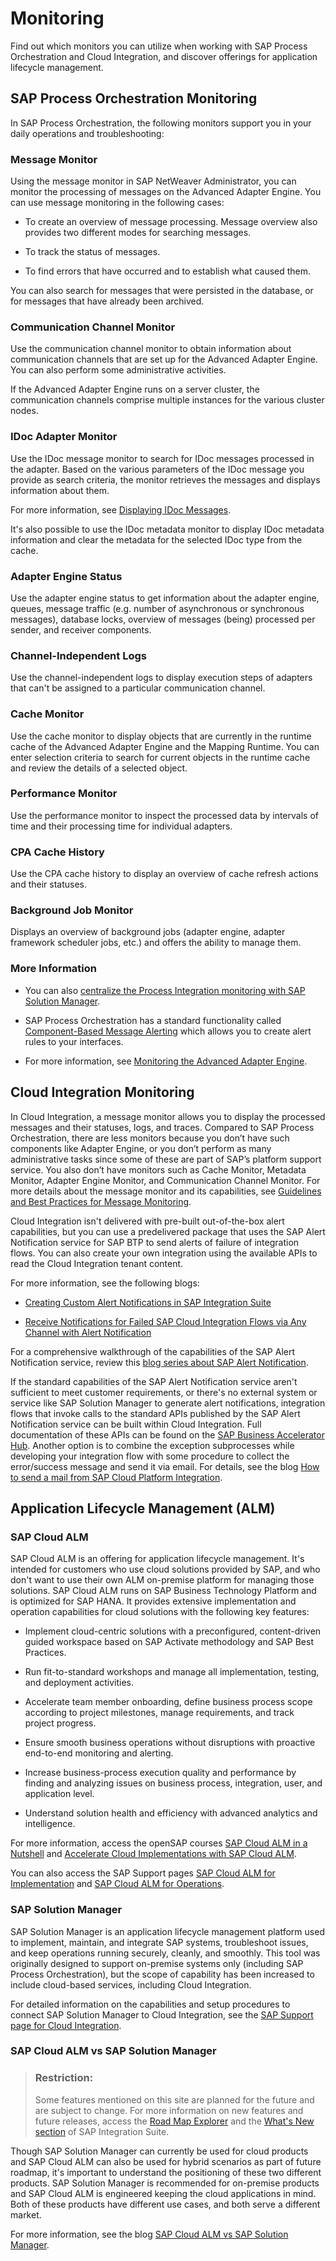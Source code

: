 <!-- loio2995dcfe97374c42a63f57f6f05be0fd -->

# Monitoring

Find out which monitors you can utilize when working with SAP Process Orchestration and Cloud Integration, and discover offerings for application lifecycle management.



<a name="loio2995dcfe97374c42a63f57f6f05be0fd__section_jn1_bgd_mqb"/>

## SAP Process Orchestration Monitoring

In SAP Process Orchestration, the following monitors support you in your daily operations and troubleshooting:



### Message Monitor

Using the message monitor in SAP NetWeaver Administrator, you can monitor the processing of messages on the Advanced Adapter Engine. You can use message monitoring in the following cases:

-   To create an overview of message processing. Message overview also provides two different modes for searching messages.

-   To track the status of messages.

-   To find errors that have occurred and to establish what caused them.


You can also search for messages that were persisted in the database, or for messages that have already been archived.



### Communication Channel Monitor

Use the communication channel monitor to obtain information about communication channels that are set up for the Advanced Adapter Engine. You can also perform some administrative activities.

If the Advanced Adapter Engine runs on a server cluster, the communication channels comprise multiple instances for the various cluster nodes.



### IDoc Adapter Monitor

Use the IDoc message monitor to search for IDoc messages processed in the adapter. Based on the various parameters of the IDoc message you provide as search criteria, the monitor retrieves the messages and displays information about them.

For more information, see [Displaying IDoc Messages](https://help.sap.com/viewer/5cf7d2de571a45cc81f91261668b7361/7.5.latest/en-US/de82c727b3d94714a04a4a579663fcf5.html).

It's also possible to use the IDoc metadata monitor to display IDoc metadata information and clear the metadata for the selected IDoc type from the cache.



### Adapter Engine Status

Use the adapter engine status to get information about the adapter engine, queues, message traffic \(e.g. number of asynchronous or synchronous messages\), database locks, overview of messages \(being\) processed per sender, and receiver components.



### Channel-Independent Logs

Use the channel-independent logs to display execution steps of adapters that can't be assigned to a particular communication channel.



### Cache Monitor

Use the cache monitor to display objects that are currently in the runtime cache of the Advanced Adapter Engine and the Mapping Runtime. You can enter selection criteria to search for current objects in the runtime cache and review the details of a selected object.



### Performance Monitor

Use the performance monitor to inspect the processed data by intervals of time and their processing time for individual adapters.



### CPA Cache History

Use the CPA cache history to display an overview of cache refresh actions and their statuses.



### Background Job Monitor

Displays an overview of background jobs \(adapter engine, adapter framework scheduler jobs, etc.\) and offers the ability to manage them.



### More Information

-   You can also [centralize the Process Integration monitoring with SAP Solution Manager](https://wiki.scn.sap.com/wiki/display/TechOps/Central+PI+Monitoring+with+SAP+Solution+Manager+7.2).

-   SAP Process Orchestration has a standard functionality called [Component-Based Message Alerting](https://help.sap.com/viewer/bdfc9b7d99b544d8bbda40546b70967a/7.5.latest/en-US/2cf0a3d4540c4c9a9af65139801ef826.html) which allows you to create alert rules to your interfaces.

-   For more information, see [Monitoring the Advanced Adapter Engine](https://help.sap.com/viewer/5cf7d2de571a45cc81f91261668b7361/7.5.latest/en-US/afd36bc882e846f29ddef9dc1741527b.html).




<a name="loio2995dcfe97374c42a63f57f6f05be0fd__section_jt2_bgd_mqb"/>

## Cloud Integration Monitoring

In Cloud Integration, a message monitor allows you to display the processed messages and their statuses, logs, and traces. Compared to SAP Process Orchestration, there are less monitors because you don’t have such components like Adapter Engine, or you don’t perform as many administrative tasks since some of these are part of SAP’s platform support service. You also don’t have monitors such as Cache Monitor, Metadata Monitor, Adapter Engine Monitor, and Communication Channel Monitor. For more details about the message monitor and its capabilities, see [Guidelines and Best Practices for Message Monitoring](https://help.sap.com/viewer/368c481cd6954bdfa5d0435479fd4eaf/Cloud/en-US/6f598b4d4e0e44c3bd8445b5d58b832c.html).

Cloud Integration isn't delivered with pre-built out-of-the-box alert capabilities, but you can use a predelivered package that uses the SAP Alert Notification service for SAP BTP to send alerts of failure of integration flows. You can also create your own integration using the available APIs to read the Cloud Integration tenant content.

For more information, see the following blogs:

-   [Creating Custom Alert Notifications in SAP Integration Suite](https://blogs.sap.com/2020/07/31/creating-custom-alert-notifications-in-sap-cloud-platform-integration-suite/)

-   [Receive Notifications for Failed SAP Cloud Integration Flows via Any Channel with Alert Notification](https://blogs.sap.com/2019/10/14/receive-notifications-for-failed-sap-cloud-platform-integration-flows-via-any-channel-with-alert-notification/)


For a comprehensive walkthrough of the capabilities of the SAP Alert Notification service, review this [blog series about SAP Alert Notification](https://blogs.sap.com/2019/06/05/sap-cloud-platform-alert-notification-is-now-generally-available/).

If the standard capabilities of the SAP Alert Notification service aren't sufficient to meet customer requirements, or there's no external system or service like SAP Solution Manager to generate alert notifications, integration flows that invoke calls to the standard APIs published by the SAP Alert Notification service can be built within Cloud Integration. Full documentation of these APIs can be found on the [SAP Business Accelerator Hub](https://api.sap.com/package/AlertNotification/rest). Another option is to combine the exception subprocesses while developing your integration flow with some procedure to collect the error/success message and send it via email. For details, see the blog [How to send a mail from SAP Cloud Platform Integration](https://blogs.sap.com/2018/01/17/how-to-send-a-mail-from-sap-cloud-platform-integration/).



<a name="loio2995dcfe97374c42a63f57f6f05be0fd__section_fnm_xhx_lqb"/>

## Application Lifecycle Management \(ALM\)



### SAP Cloud ALM

SAP Cloud ALM is an offering for application lifecycle management. It's intended for customers who use cloud solutions provided by SAP, and who don't want to use their own ALM on-premise platform for managing those solutions. SAP Cloud ALM runs on SAP Business Technology Platform and is optimized for SAP HANA. It provides extensive implementation and operation capabilities for cloud solutions with the following key features:

-   Implement cloud-centric solutions with a preconfigured, content-driven guided workspace based on SAP Activate methodology and SAP Best Practices.

-   Run fit-to-standard workshops and manage all implementation, testing, and deployment activities.

-   Accelerate team member onboarding, define business process scope according to project milestones, manage requirements, and track project progress.

-   Ensure smooth business operations without disruptions with proactive end-to-end monitoring and alerting.

-   Increase business-process execution quality and performance by finding and analyzing issues on business process, integration, user, and application level.

-   Understand solution health and efficiency with advanced analytics and intelligence.


For more information, access the openSAP courses [SAP Cloud ALM in a Nutshell](https://open.sap.com/courses/calm1) and [Accelerate Cloud Implementations with SAP Cloud ALM](https://open.sap.com/courses/calm2).

You can also access the SAP Support pages [SAP Cloud ALM for Implementation](https://support.sap.com/en/alm/sap-cloud-alm/implementation.html) and [SAP Cloud ALM for Operations](https://support.sap.com/en/alm/sap-cloud-alm/operations.html).



### SAP Solution Manager

SAP Solution Manager is an application lifecycle management platform used to implement, maintain, and integrate SAP systems, troubleshoot issues, and keep operations running securely, cleanly, and smoothly. This tool was originally designed to support on-premise systems only \(including SAP Process Orchestration\), but the scope of capability has been increased to include cloud-based services, including Cloud Integration.

For detailed information on the capabilities and setup procedures to connect SAP Solution Manager to Cloud Integration, see the [SAP Support page for Cloud Integration](https://support.sap.com/en/alm/solution-manager/expert-portal/public-cloud-operations/sap-cloud-platform-integration.html).



### SAP Cloud ALM vs SAP Solution Manager

> ### Restriction:  
> Some features mentioned on this site are planned for the future and are subject to change. For more information on new features and future releases, access the [Road Map Explorer](http://help.sap.com/disclaimer?site=https://roadmaps.sap.com/board?CB=901B0ED1A0641ED8B4D1230C6387E0DB&range=CURRENT-LAST) and the [What's New section](https://help.sap.com/doc/7ac9748e20cf453a94efda779542d34e/sap.cp.integration.suite/en-US/c10c21cd7c684f0885fa8b5db2982284.html) of SAP Integration Suite.

Though SAP Solution Manager can currently be used for cloud products and SAP Cloud ALM can also be used for hybrid scenarios as part of future roadmap, it's important to understand the positioning of these two different products. SAP Solution Manager is recommended for on-premise products and SAP Cloud ALM is engineered keeping the cloud applications in mind. Both of these products have different use cases, and both serve a different market.

For more information, see the blog [SAP Cloud ALM vs SAP Solution Manager](https://blogs.sap.com/2020/08/12/sap-cloud-alm-vs-sap-solution-manager/).

